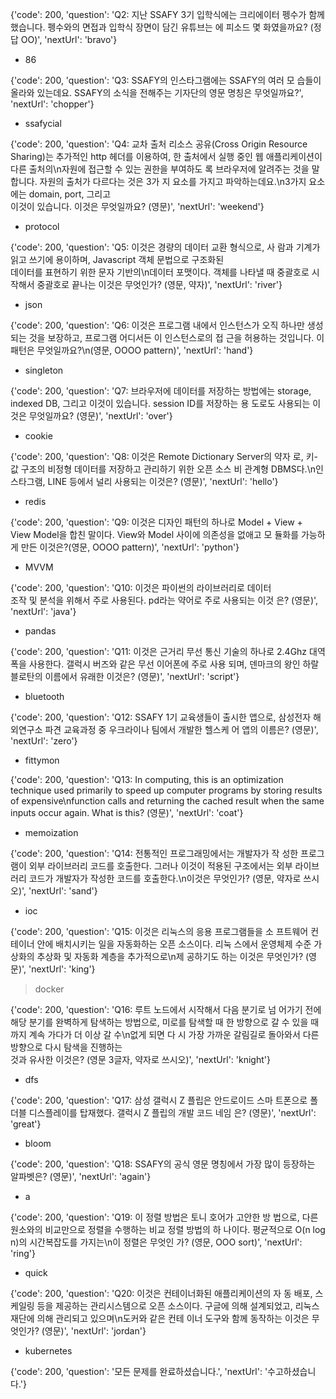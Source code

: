 {'code': 200, 'question': 'Q2: 지난 SSAFY 3기 입학식에는 크리에이터 
펭수가 함께 했습니다. 펭수와의 면접과 입학식 장면이 담긴 유튜브는 에 
피소드 몇 화였을까요? (정답 OO)', 'nextUrl': 'bravo'}

* 86



{'code': 200, 'question': 'Q3: SSAFY의 인스타그램에는 SSAFY의 여러 모
습들이 올라와 있는데요. SSAFY의 소식을 전해주는 기자단의 영문 명칭은 
무엇일까요?', 'nextUrl': 'chopper'}

* ssafycial

  


{'code': 200, 'question': 'Q4: 교차 출처 리소스 공유(Cross Origin Resource Sharing)는 추가적인 http 헤더를 이용하여, 한 출처에서 실행 중인
 웹 애플리케이션이 다른 출처의\n자원에 접근할 수 있는 권한을 부여하도
록 브라우저에 알려주는 것을 말합니다. 자원의 출처가 다르다는 것은 3가
지 요소를 가지고 파악하는데요.\n3가지 요소에는 domain, port, 그리고  
이것이 있습니다. 이것은 무엇일까요? (영문)', 'nextUrl': 'weekend'} 

* protocol



{'code': 200, 'question': 'Q5: 이것은 경량의 데이터 교환 형식으로, 사
람과 기계가 읽고 쓰기에 용이하며, Javascript 객체 문법으로 구조화된  
데이터를 표현하기 위한 문자 기반의\n데이터 포맷이다. 객체를 나타낼 때
 중괄호로 시작해서 중괄호로 끝나는 이것은 무엇인가? (영문, 약자)', 'nextUrl': 'river'}

* json



{'code': 200, 'question': 'Q6: 이것은 프로그램 내에서 인스턴스가 오직
 하나만 생성되는 것을 보장하고, 프로그램 어디서든 이 인스턴스로의 접 
근을 허용하는 것입니다. 이 패턴은 무엇일까요?\n(영문, OOOO pattern)', 'nextUrl': 'hand'}

* singleton



{'code': 200, 'question': 'Q7: 브라우저에 데이터를 저장하는 방법에는 
storage, indexed DB, 그리고 이것이 있습니다. session ID를 저장하는 용
도로도 사용되는 이것은 무엇일까요? (영문)', 'nextUrl': 'over'}  

* cookie



{'code': 200, 'question': 'Q8: 이것은 Remote Dictionary Server의 약자
로, 키-값 구조의 비정형 데이터를 저장하고 관리하기 위한 오픈 소스 비 
관계형 DBMS다.\n인스타그램, LINE 등에서 널리 사용되는 이것은? (영문)', 'nextUrl': 'hello'}

* redis



{'code': 200, 'question': 'Q9: 이것은 디자인 패턴의 하나로 Model + View + View Model을 합친 말이다. View와 Model 사이에 의존성을 없애고 모
듈화를 가능하게 만든 이것은?(영문, OOOO pattern)', 'nextUrl': 'python'}

* MVVM



{'code': 200, 'question': 'Q10: 이것은 파이썬의 라이브러리로 데이터  
조작 및 분석을 위해서 주로 사용된다. pd라는 약어로 주로 사용되는 이것
은? (영문)', 'nextUrl': 'java'}

* pandas



{'code': 200, 'question': 'Q11: 이것은 근거리 무선 통신 기술의 하나로
 2.4Ghz 대역폭을 사용한다. 갤럭시 버즈와 같은 무선 이어폰에 주로 사용
되며, 덴마크의 왕인 하랄 블로탄의 이름에서 유래한 이것은? (영문)', 'nextUrl': 'script'}

* bluetooth



{'code': 200, 'question': 'Q12: SSAFY 1기 교육생들이 출시한 앱으로, 
삼성전자 해외연구소 파견 교육과정 중 우크라이나 팀에서 개발한 헬스케 
어 앱의 이름은? (영문)', 'nextUrl': 'zero'}

* fittymon



{'code': 200, 'question': 'Q13: In computing, this is an optimization technique used primarily to speed up computer programs by storing results of expensive\nfunction calls and returning the cached result when the same inputs occur again. What is this? (영문)', 'nextUrl': 'coat'}

* memoization



{'code': 200, 'question': 'Q14: 전통적인 프로그래밍에서는 개발자가 작
성한 프로그램이 외부 라이브러리 코드를 호출한다. 그러나 이것이 적용된
 구조에서는 외부 라이브러리 코드가 개발자가 작성한 코드를 호출한다.\n이것은 무엇인가? (영문, 약자로 쓰시오)', 'nextUrl': 'sand'}

* ioc



{'code': 200, 'question': 'Q15: 이것은 리눅스의 응용 프로그램들을 소
프트웨어 컨테이너 안에 배치시키는 일을 자동화하는 오픈 소스이다. 리눅
스에서 운영체제 수준 가상화의 추상화 및 자동화 계층을 추가적으로\n제 
공하기도 하는 이것은 무엇인가? (영문)', 'nextUrl': 'king'}

>docker



{'code': 200, 'question': 'Q16: 루트 노드에서 시작해서 다음 분기로 넘
어가기 전에 해당 분기를 완벽하게 탐색하는 방법으로, 미로를 탐색할 때 
한 방향으로 갈 수 있을 때까지 계속 가다가 더 이상 갈 수\n없게 되면 다
시 가장 가까운 갈림길로 돌아와서 다른 방향으로 다시 탐색을 진행하는  
것과 유사한 이것은? (영문 3글자, 약자로 쓰시오)', 'nextUrl': 'knight'}

* dfs



{'code': 200, 'question': 'Q17: 삼성 갤럭시 Z 플립은 안드로이드 스마
트폰으로 폴더블 디스플레이를 탑재했다. 갤럭시 Z 플립의 개발 코드 네임
은? (영문)', 'nextUrl': 'great'}

* bloom



{'code': 200, 'question': 'Q18: SSAFY의 공식 영문 명칭에서 가장 많이 
등장하는 알파벳은? (영문)', 'nextUrl': 'again'}

* a



{'code': 200, 'question': 'Q19: 이 정렬 방법은 토니 호어가 고안한 방
법으로, 다른 원소와의 비교만으로 정렬을 수행하는 비교 정렬 방법의 하 
나이다. 평균적으로 O(n log n)의 시간복잡도를 가지는\n이 정렬은 무엇인
가? (영문, OOO sort)', 'nextUrl': 'ring'}

* quick



{'code': 200, 'question': 'Q20: 이것은 컨테이너화된 애플리케이션의 자
동 배포, 스케일링 등을 제공하는 관리시스템으로 오픈 소스이다. 구글에 
의해 설계되었고, 리눅스 재단에 의해 관리되고 있으며\n도커와 같은 컨테
이너 도구와 함께 동작하는 이것은 무엇인가? (영문)', 'nextUrl': 'jordan'}

* kubernetes



{'code': 200, 'question': '모든 문제를 완료하셨습니다.', 'nextUrl': '수고하셨습니다.'}